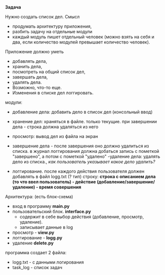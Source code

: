 **Задача**

Нужно создать список дел.
Смысл 
- продумать архитектуру приложения, 
- разбить задачу на отдельные модули 
- каждый модуль пишет отдельный человек (можно взять на себя и два, если количество модулей превышает количество человек).

Приложение должно уметь 

- добавлять дела, 
- хранить дела,
- посмотреть на общий список дел, 
- завершать дела, 
- удалять дела. 
- Возможно, что-то еще. 
- Изменения в списке дел логгировать.

модули:
- добавление дела: добавить дело в список дел (консольный ввод) 
- хранение дел: храняться в файле. только текущие. при завершении дела - строка должна удаляться из него
- просмотр: вывод дел из файла на экран
- завершение дела - после завершения оно должно удалиться из списка. в журнал логгирования должна добаться запись с пометкой "завершено", а потом с пометкой "удалено"
-удаление дела: удалять дело из списка., *как пользователь указывает какое дело удалить?*

- логгирование. после каждого действия пользователя должен добавлять в файл logg.txt (? тип) строку: **строка с описанием дела (то что ввел пользователь) - действие (добавление/завершение/удаление) - время совершения**

Архитектура: (есть блок-схема)

- вход в программу  **main.py**
- пользовательский блок. **interface.py**
    - содержит в себе выбор действия (добавление, просмотр, удаление). 
    - записывает данные в log
- просмотр - **view.py**
- логгирование - **logg.py**
- удаление **delete.py**

программа создает 2 файла: 
- logg.txt - с данными логирования
- task_log - список задач